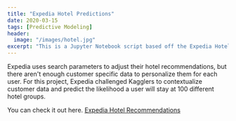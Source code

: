 ```yaml
---
title: "Expedia Hotel Predictions"
date: 2020-03-15
tags: [Predictive Modeling]
header:
  image: "/images/hotel.jpg"
excerpt: "This is a Jupyter Notebook script based off the Expedia Hotel Recommendation contest originally listed on Kaggle."
---
```


Expedia uses search parameters to adjust their hotel recommendations, but there aren't enough customer specific data to personalize them for each user. For this project, Expedia challenged Kagglers to contextualize customer data and predict the likelihood a user will stay at 100 different hotel groups.

You can check it out here. <a href="http://github.com/jdp71/hotel_recommendations" target="_blank">Expedia Hotel Recommendations</a>